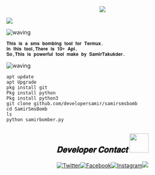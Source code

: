 <p align="center"><img src="https://img.shields.io/badge/THIS%20IS ⚡ SAMIR-BOMBER⚡-green?colorA=%23ff0000&colorB=%23017e40&style=flat-square">

  <a href="https://github.com/U7P4L-IN"><img src="https://readme-typing-svg.herokuapp.com/?lines=🔗%20By%20SamirTalukder;🌐%20Sms%20BombingTool%20Termux;👨‍💻%20Comfortable%20With%20YourPhone;📲%20There%is20+p%20Features;⚠️%20Use/This%20%20ForFun;🤝%201%2B%20Powrful%20Correct%20And%20Comfortable;🔰%20Samir%20Talukder%20Apurbo%20</>&font=Pacifico&center=true&width=650&height=120&color=58a6ff&vCenter=true&size=45%22"></a>
</p>

![waving](https://capsule-render.vercel.app/api?type=waving&height=220&text=𝐀𝐛𝐨𝐮𝐭+&fontAlign=80&fontAlignY=40&color=gradient)

```
𝐓𝐡𝐢𝐬 𝐢𝐬 𝐚 𝐬𝐦𝐬 𝐛𝐨𝐦𝐛𝐢𝐧𝐠 𝐭𝐨𝐨𝐥 𝐟𝐨𝐫 𝐓𝐞𝐫𝐦𝐮𝐱.
𝐈𝐧 𝐭𝐡𝐢𝐬 𝐭𝐨𝐨𝐥,𝐓𝐡𝐞𝐫𝐞 𝐢𝐬 𝟏𝟎+ 𝐀𝐩𝐢.
𝐒𝐨,𝐓𝐡𝐢𝐬 𝐢𝐬 𝐩𝐨𝐰𝐞𝐫𝐟𝐮𝐥 𝐭𝐨𝐨𝐥 𝐦𝐚𝐤𝐞 𝐛𝐲 𝐒𝐚𝐦𝐢𝐫𝐓𝐚𝐤𝐮𝐤𝐝𝐞𝐫. 
```
![waving](https://capsule-render.vercel.app/api?type=waving&height=220&text=𝐈𝐧𝐬𝐭𝐚𝐥𝐥+&fontAlign=80&fontAlignY=40&color=gradient)
```
apt update 
apt Upgrade
pkg install git 
Pkg install python
Pkg install python3
git clone github.com/developersamir/samirsmsbomb
cd SamirSmsBomb
ls
python samirbomber.py

```

<h2 align="center"><i>𝐃𝐞𝐯𝐞𝐥𝐨𝐩𝐞𝐫 𝐂𝐨𝐧𝐭𝐚𝐜𝐭 <img src='https://raw.githubusercontent.com/rahulbanerjee26/githubProfileReadmeGenerator/main/gifs/handShake.gif' width="50px" height=50px> </i></h2>

<p align="center"><a href="https://twitter.com/samirtalukder1998"><img title="Twitter" src="https://img.shields.io/badge/Twitter-1E?style=for-the-badge&logo=twitter&logoColor=white"></a><a href="https://facebook.com/cybersamir"><img title="Facebook" src="https://img.shields.io/badge/facebook-%231877F2.svg?&style=for-the-badge&logo=facebook&logoColor=white"></a><a href="https://instagram.devoloper.samjr"><img title="Instagram" src="https://img.shields.io/badge/instagram-%23E4405F.svg?&style=for-the-badge&logo=instagram&logoColor=white"></a><a align="center"><a href="https://samirapurbo.blogspot.com" target="_blank"><img src="https://img.shields.io/badge/-PORTFOLIO-black?logo=dialogflow&style=for-the-badge">


